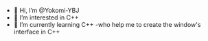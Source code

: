 - 👋 Hi, I’m @Yokomi-YBJ
- 👀 I’m interested in C++
- 🌱 I’m currently learning C++
  -who help me to create the window's interface in C++

